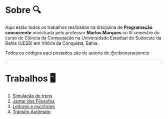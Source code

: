 # Sobre 🔍

Aqui estão todos os trabalhos realizados na disciplina de **Programação concorrente** ministrada pelo professor **Marlos Marques** no III semestre do curso de Ciência da Computação na Universidade Estadual do Sudoeste da Bahia (UESB) em Vitória da Conquista, Bahia.

Todos os códigos aqui postados são de autoria de @edsonaraujoneto

---
# Trabalhos 🖥

1. [Simulação de trens](https://github.com/edsonaraujoneto/programacao-concorrente/tree/master/simulacao-de-trens)
2. [Jantar dos Filosofos](https://github.com/edsonaraujoneto/programacao-concorrente/tree/master/jantar-dos-filosofos)
3. [Leitores e escritores](https://github.com/edsonaraujoneto/programacao-concorrente/tree/master/leitores-escritores)
4. [Trânsito Autômato](https://github.com/edsonaraujoneto/programacao-concorrente/tree/master/transito-automato)









   




